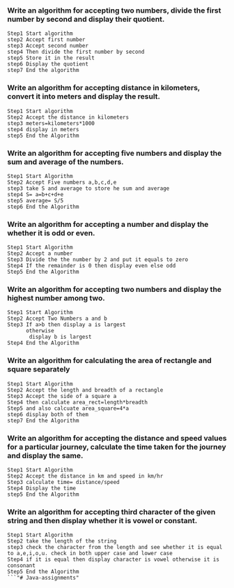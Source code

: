 ### Write an algorithm for accepting two numbers, divide the first number by second and display their quotient.

```
Step1 Start algorithm
step2 Accept first number
step3 Accept second number
step4 Then divide the first number by second
step5 Store it in the result
step6 Display the quotient
step7 End the algorithm
```
### Write an algorithm for accepting distance in kilometers, convert it into meters and display the result.
```
Step1 Start algorithm
Step2 Accept the distance in kilometers
step3 meters=kilometers*1000
step4 display in meters
step5 End the Algorithm
```
### Write an algorithm for accepting five numbers and display the sum and average of the numbers.
```
Step1 Start Algorithm
Step2 Accept Five numbers a,b,c,d,e
step3 take S and average to store he sum and average
step4 S= a=b+c+d+e
step5 average= S/5
step6 End the Algorithm
```
### Write an algorithm for accepting a number and display the whether it is odd or even.
```
Step1 Start Algorithm
Step2 Accept a number
Step3 Divide the the number by 2 and put it equals to zero
Step4 If the remainder is 0 then display even else odd
Step5 End the Algorithm
```
### Write an algorithm for accepting two numbers and display the highest number among two.
```
Step1 Start Algorithm
Step2 Accept Two Numbers a and b
Step3 If a>b then display a is largest
      otherwise
       display b is largest
Step4 End the Algorithm
```
### Write an algorithm for calculating the area of rectangle and square separately
```
Step1 Start Algorithm
Step2 Accept the length and breadth of a rectangle
Step3 Accept the side of a square a
Step4 then calculate area_rect=length*breadth
Step5 and also calcuate area_square=4*a
step6 display both of them
step7 End the Algorithm
```
### Write an algorithm for accepting the distance and speed values for a particular journey, calculate the time taken for the journey and display the same.
```
Step1 Start Algorithm
Step2 Accept the distance in km and speed in km/hr
Step3 calculate time= distance/speed
Step4 Display the time
step5 End the Algorithm
```
### Write an algorithm for accepting third character of the given string and then display whether it is vowel or constant.
```
Step1 Start Algorithm
Step2 take the length of the string
step3 check the character from the length and see whether it is equal to a,e,i,o,u. check in both upper case and lower case
Step4 if it is equal then display character is vowel otherwise it is consonant
Step5 End the Algorithm
```"# Java-assignments" 
